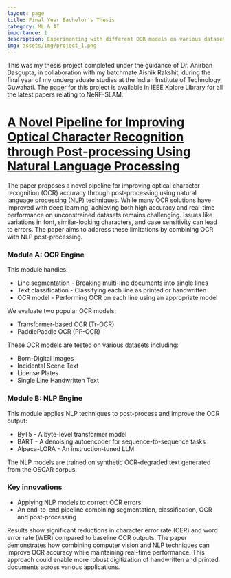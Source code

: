 ```yaml
---
layout: page
title: Final Year Bachelor's Thesis
category: ML & AI
importance: 1
description: Experimenting with different OCR models on various datasets, implemented a line segmentation and text classification module, and developed an NLP-based post-processing approach that significantly reduces character and word error rates in OCR outputs.
img: assets/img/project_1.png
---
```


This was my thesis project completed under the guidance of Dr. Anirban Dasgupta, in collaboration with my batchmate Aishik Rakshit, during the final year of my undergraduate studies at the Indian Institute of Technology, Guwahati.
The [paper](https://arxiv.org/pdf/2307.04245) for this project is available in IEEE Xplore Library for all the latest papers relating to NeRF-SLAM.

# [A Novel Pipeline for Improving Optical Character Recognition through Post-processing Using Natural Language Processing](https://arxiv.org/pdf/2307.04245)

The paper proposes a novel pipeline for improving optical character recognition (OCR) accuracy through post-processing using natural language processing (NLP) techniques.
While many OCR solutions have improved with deep learning, achieving both high accuracy and real-time performance on unconstrained datasets remains challenging. Issues like variations in font, similar-looking characters, and case sensitivity can lead to errors. The paper aims to address these limitations by combining OCR with NLP post-processing.

### Module A: OCR Engine

This module handles:

- Line segmentation - Breaking multi-line documents into single lines
- Text classification - Classifying each line as printed or handwritten
- OCR model - Performing OCR on each line using an appropriate model

We evaluate two popular OCR models:

- Transformer-based OCR (Tr-OCR)
- PaddlePaddle OCR (PP-OCR)

These OCR models are tested on various datasets including:

- Born-Digital Images
- Incidental Scene Text
- License Plates
- Single Line Handwritten Text

### Module B: NLP Engine

This module applies NLP techniques to post-process and improve the OCR output:

- ByT5 - A byte-level transformer model
- BART - A denoising autoencoder for sequence-to-sequence tasks
- Alpaca-LORA - An instruction-tuned LLM

The NLP models are trained on synthetic OCR-degraded text generated from the OSCAR corpus.

### Key innovations

- Applying NLP models to correct OCR errors
- An end-to-end pipeline combining segmentation, classification, OCR and post-processing

Results show significant reductions in character error rate (CER) and word error rate (WER) compared to baseline OCR outputs.
The paper demonstrates how combining computer vision and NLP techniques can improve OCR accuracy while maintaining real-time performance. This approach could enable more robust digitization of handwritten and printed documents across various applications.
